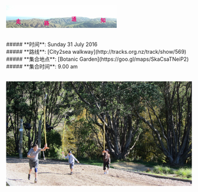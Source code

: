 ![skyline](_images/skyline2.png)

<br/>
##### **时间**: Sunday 31 July 2016
<br/>
##### **路线**: [City2sea walkway](http://tracks.org.nz/track/show/569)
<br/>
##### **集合地点**: [Botanic Garden](https://goo.gl/maps/SkaCsaTNeiP2)
<br/>
##### **集合时间**: 9.00 am 

<br/>
<br/>




![city2sea1](_images/city2sea1.jpg)
